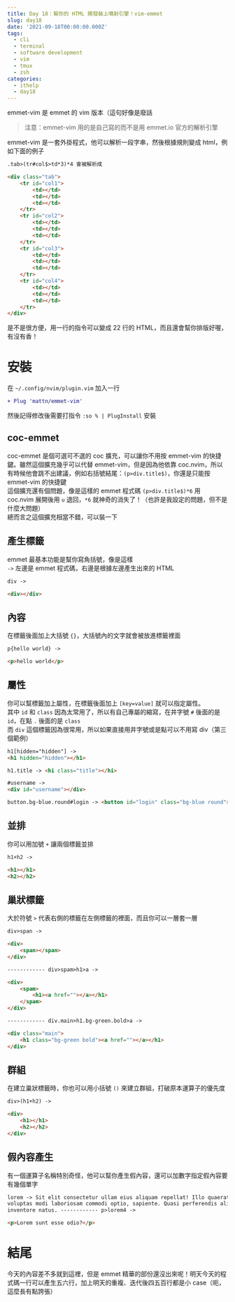 ```yaml
---
title: Day 18：幫你的 HTML 開發裝上噴射引擎！vim-emmet
slug: day18
date: '2021-09-18T00:00:00.000Z'
tags:
  - cli
  - terminal
  - software development
  - vim
  - tmux
  - zsh
categories:
  - ithelp
  - day18
---
```


emmet-vim 是 emmet 的 vim 版本（這句好像是廢話

> 注意：emmet-vim 用的是自己寫的而不是用 emmet.io 官方的解析引擎

emmet-vim 是一套外掛程式，他可以解析一段字串，然後根據規則變成 html，例如下面的例子

```html
.tab>(tr#col$>td*3)*4 會被解析成

<div class="tab">
	<tr id="col1">
		<td></td>
		<td></td>
		<td></td>
	</tr>
	<tr id="col2">
		<td></td>
		<td></td>
		<td></td>
	</tr>
	<tr id="col3">
		<td></td>
		<td></td>
		<td></td>
	</tr>
	<tr id="col4">
		<td></td>
		<td></td>
		<td></td>
	</tr>
</div>
```

是不是很方便，用一行的指令可以變成 22 行的 HTML，而且還會幫你排版好喔，有沒有香！

# 安裝

在 `~/.config/nvim/plugin.vim` 加入一行

```diff
+ Plug 'mattn/emmet-vim'
```

然後記得修改後需要打指令 `:so % | PlugInstall` 安裝

## coc-emmet

coc-emmet 是個可選可不選的 coc 擴充，可以讓你不用按 emmet-vim 的快捷鍵。雖然這個擴充幾乎可以代替 emmet-vim，但是因為他依靠 coc.nvim，所以有時候他會跳不出建議，例如右括號結尾：`(p>div.title$)`，你還是只能按 emmet-vim 的快捷鍵  
這個擴充還有個問題，像是這樣的 emmet 程式碼 `(p>div.title$)*6` 用 coc.nvim 展開後用 `u` 退回，`*6` 就神奇的消失了！（也許是我設定的問題，但不是什麼大問題）  
總而言之這個擴充相當不錯，可以裝一下

## 產生標籤

emmet 最基本功能是幫你寫角括號，像是這樣  
`->` 左邊是 emmet 程式碼，右邊是根據左邊產生出來的 HTML

```html
div ->

<div></div>
```

## 內容

在標籤後面加上大括號 `{}`，大括號內的文字就會被放進標籤裡面

```html
p{hello world} ->

<p>hello world</p>
```

## 屬性

你可以幫標籤加上屬性，在標籤後面加上 `[key=value]` 就可以指定屬性。  
其中 `id` 和 `class` 因為太常用了，所以有自己專屬的縮寫，在井字號 `#` 後面的是 `id`，在點 `.` 後面的是 `class`  
而 `div` 這個標籤因為很常用，所以如果直接用井字號或是點可以不用寫 div（第三個範例）

```html
h1[hidden="hidden"] ->
<h1 hidden="hidden"></h1>

h1.title -> <hi class="title"></hi>

#username ->
<div id="username"></div>

button.bg-blue.round#login -> <button id="login" class="bg-blue round"></button>
```

## 並排

你可以用加號 `+` 讓兩個標籤並排

```html
h1+h2 ->

<h1></h1>
<h2></h2>
```

## 巢狀標籤

大於符號 `>` 代表右側的標籤在左側標籤的裡面，而且你可以一層套一層

```html
div>span ->

<div>
	<span></span>
</div>

------------ div>spam>h1>a ->

<div>
	<spam>
		<h1><a href=""></a></h1>
	</spam>
</div>

------------ div.main>h1.bg-green.bold>a ->

<div class="main">
	<h1 class="bg-green bold"><a href=""></a></h1>
</div>
```

## 群組

在建立巢狀標籤時，你也可以用小括號 `()` 來建立群組，打破原本運算子的優先度

```html
div>(h1+h2) ->

<div>
	<h1></h1>
	<h2></h2>
</div>
```

## 假內容產生

有一個運算子名稱特別奇怪，他可以幫你產生假內容，還可以加數字指定假內容要有幾個單字

```html
lorem -> Sit elit consectetur ullam eius aliquam repellat! Illo quaerat quisquam minima laboriosam fugit sunt Ex
voluptas modi laboriosam commodi optio, sapiente. Quasi perferendis aliquam reprehenderit in praesentium Deserunt
inventore natus. ------------ p>lorem4 ->

<p>Lorem sunt esse odio?</p>
```

# 結尾

今天的內容差不多就到這裡，但是 emmet 精華的部份還沒出來呢！明天今天的程式碼一行可以產生五六行，加上明天的重複、迭代後四五百行都是小 case（呃，這麼長有點誇張）
